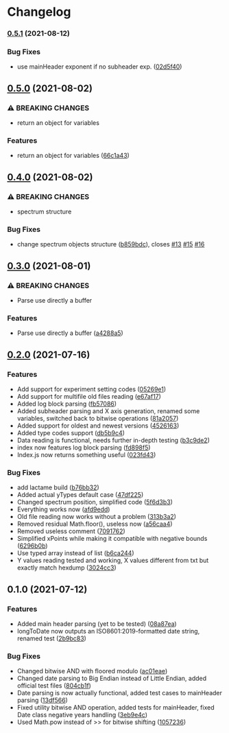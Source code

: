 # Changelog

### [0.5.1](https://www.github.com/cheminfo/spc-parser/compare/v0.5.0...v0.5.1) (2021-08-12)


### Bug Fixes

* use mainHeader exponent if no subheader exp. ([02d5f40](https://www.github.com/cheminfo/spc-parser/commit/02d5f4040c990a2a4d88401ed5d08ba159740571))

## [0.5.0](https://www.github.com/cheminfo/spc-parser/compare/v0.4.0...v0.5.0) (2021-08-02)


### ⚠ BREAKING CHANGES

* return an object for variables

### Features

* return an object for variables ([66c1a43](https://www.github.com/cheminfo/spc-parser/commit/66c1a4327768e61b17a69776d91a28a97cc2e36a))

## [0.4.0](https://www.github.com/cheminfo/spc-parser/compare/v0.3.0...v0.4.0) (2021-08-02)


### ⚠ BREAKING CHANGES

* spectrum structure

### Bug Fixes

* change spectrum objects structure ([b859bdc](https://www.github.com/cheminfo/spc-parser/commit/b859bdc5bf35701744e867263e31280a13182005)), closes [#13](https://www.github.com/cheminfo/spc-parser/issues/13) [#15](https://www.github.com/cheminfo/spc-parser/issues/15) [#16](https://www.github.com/cheminfo/spc-parser/issues/16)

## [0.3.0](https://www.github.com/cheminfo/spc-parser/compare/v0.2.0...v0.3.0) (2021-08-01)


### ⚠ BREAKING CHANGES

* Parse use directly a buffer

### Features

* Parse use directly a buffer ([a4288a5](https://www.github.com/cheminfo/spc-parser/commit/a4288a55ba8faffe39a823a01b74efacc8d18464))

## [0.2.0](https://www.github.com/cheminfo/spc-parser/compare/v0.1.0...v0.2.0) (2021-07-16)


### Features

* Add support for experiment setting codes ([05269e1](https://www.github.com/cheminfo/spc-parser/commit/05269e1074063daad9d43120f3b4552f41f512a0))
* Add support for multifile old files reading ([e67af17](https://www.github.com/cheminfo/spc-parser/commit/e67af179d6b0e36fa09e9bdb56d6db1ab2481e7e))
* Added log block parsing ([fb57086](https://www.github.com/cheminfo/spc-parser/commit/fb570866e1912591371433e3ddccb7f3c8544259))
* Added subheader parsing and X axis generation, renamed some variables, switched back to bitwise operations ([81a2057](https://www.github.com/cheminfo/spc-parser/commit/81a205739cfcd5cf0e96577b56f7b1f35aec5a0f))
* Added support for oldest and newest versions ([4526163](https://www.github.com/cheminfo/spc-parser/commit/4526163c8c7f594b30e0afb8f0b3b841645bac87))
* Added type codes support ([db5b9c4](https://www.github.com/cheminfo/spc-parser/commit/db5b9c45617f40849b4801f043c7e5fbfd81e07f))
* Data reading is functional, needs further in-depth testing ([b3c9de2](https://www.github.com/cheminfo/spc-parser/commit/b3c9de2414f0f9593030b368ff26c2784b0fba96))
* index now features log block parsing ([fd898f5](https://www.github.com/cheminfo/spc-parser/commit/fd898f57c883faabad7998026a9b11bf6c2d291a))
* Index.js now returns something useful ([023fd43](https://www.github.com/cheminfo/spc-parser/commit/023fd43b290760a3289a2ae69ad11089548c9738))


### Bug Fixes

* add lactame build ([b76bb32](https://www.github.com/cheminfo/spc-parser/commit/b76bb32429bbca5b630971a98245d788b1aec87a))
* Added actual yTypes default case ([47df225](https://www.github.com/cheminfo/spc-parser/commit/47df225cdf772be90b593e85ad92a691844d9a09))
* Changed spectrum position, simplified code ([5f6d3b3](https://www.github.com/cheminfo/spc-parser/commit/5f6d3b32a6bb23394c387a253936d91f3e0eb211))
* Everything works now ([afd9edd](https://www.github.com/cheminfo/spc-parser/commit/afd9edd6df62838e88e13877b0ab7d66a7c2966a))
* Old file reading now works without a problem ([313b3a2](https://www.github.com/cheminfo/spc-parser/commit/313b3a225db2093a1bb6b81e12c40822800afba9))
* Removed residual Math.floor(), useless now ([a56caa4](https://www.github.com/cheminfo/spc-parser/commit/a56caa4eb915fed1d4ed137f1c9492de4f128dab))
* Removed useless comment ([7091762](https://www.github.com/cheminfo/spc-parser/commit/7091762b485ccb30ec3940f294664bcfef0385f4))
* Simplified xPoints while making it compatible with negative bounds ([6296b0b](https://www.github.com/cheminfo/spc-parser/commit/6296b0ba86fe2e7eacd47967bd89c984aaaa1834))
* Use typed array instead of list ([b6ca244](https://www.github.com/cheminfo/spc-parser/commit/b6ca2445601ddc4e118d5e3d09d09eecdce492c6))
* Y values reading tested and working, X values different from txt but exactly match hexdump ([3024cc3](https://www.github.com/cheminfo/spc-parser/commit/3024cc35f2b66f18278d720ab4c69d9936df9821))

## 0.1.0 (2021-07-12)


### Features

* Added main header parsing (yet to be tested) ([08a87ea](https://www.github.com/cheminfo/spc-parser/commit/08a87ea43920d8c6f7e247bc2935366c5ffc164d))
* longToDate now outputs an ISO8601:2019-formatted date string, renamed test ([2b9bc83](https://www.github.com/cheminfo/spc-parser/commit/2b9bc83e2253a0ececc1e8c7adff451ef04a7e39))


### Bug Fixes

* Changed bitwise AND with floored modulo ([ac01eae](https://www.github.com/cheminfo/spc-parser/commit/ac01eae3a97e3d52b1882d090eef955d006aa732))
* Changed date parsing to Big Endian instead of Little Endian, added official test files ([804cb1f](https://www.github.com/cheminfo/spc-parser/commit/804cb1ffcf4c97e7e234e1474a9a4399ff7693fe))
* Date parsing is now actually functional, added test cases to mainHeader parsing ([13df566](https://www.github.com/cheminfo/spc-parser/commit/13df5660dcb7be4ca962c4104d97c2168356f8cb))
* Fixed utility bitwise AND operation, added tests for mainHeader, fixed Date class negative years handling ([3eb9e4c](https://www.github.com/cheminfo/spc-parser/commit/3eb9e4c0715bb3ab9ea2b5ab9f5584cf542183ef))
* Used Math.pow instead of >> for bitwise shifting ([1057236](https://www.github.com/cheminfo/spc-parser/commit/10572360cc9e85e0d716de8c63661cb7bc9d1aca))
